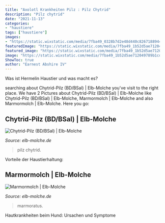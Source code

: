 ```yaml
---
title: "Axolotl Krankheiten Pilz : Pilz Chytrid"
description: "Pilz chytrid"
date: "2021-11-13"
categories:
- "haustiere"
tags: ["haustiere"]
images:
- "https://static.wixstatic.com/media/7fba49_0328b7d2e48d440c82671889449340b4~mv2.jpg/v1/fill/w_404,h_320,al_c,q_80,usm_0.66_1.00_0.01/Marmoratus.jpg"
featuredImage: "https://static.wixstatic.com/media/7fba49_1b52d5ae712049789b1cd2bee44048ee~mv2.png/v1/fill/w_660,h_492,al_c,lg_1/7fba49_1b52d5ae712049789b1cd2bee44048ee~mv2.png"
featured_image: "https://static.wixstatic.com/media/7fba49_1b52d5ae712049789b1cd2bee44048ee~mv2.png/v1/fill/w_660,h_492,al_c,lg_1/7fba49_1b52d5ae712049789b1cd2bee44048ee~mv2.png"
image: "https://static.wixstatic.com/media/7fba49_1b52d5ae712049789b1cd2bee44048ee~mv2.png/v1/fill/w_660,h_492,al_c,lg_1/7fba49_1b52d5ae712049789b1cd2bee44048ee~mv2.png"
ShowToc: true
author: "Earnest Abshire IV"
---
```



Was ist Hermelin Haustier und was macht es?

	

		
searching about Chytrid-Pilz (BD/BSal) | Elb-Molche you've visit to the right place. We have 2 Pictures about Chytrid-Pilz (BD/BSal) | Elb-Molche like Chytrid-Pilz (BD/BSal) | Elb-Molche, Marmormolch | Elb-Molche and also Marmormolch | Elb-Molche. Here you go:
		
    
## Chytrid-Pilz (BD/BSal) | Elb-Molche

<img loading=lazy src="https://static.wixstatic.com/media/7fba49_1b52d5ae712049789b1cd2bee44048ee~mv2.png/v1/fill/w_660,h_492,al_c,lg_1/7fba49_1b52d5ae712049789b1cd2bee44048ee~mv2.png" onerror="this.onerror=null;this.src='https://tse2.mm.bing.net/th?id=OIP.NGEVVIJwulAOHNvySP_w4gHaFh&amp;pid=15.1';" alt="Chytrid-Pilz (BD/BSal) | Elb-Molche">

_Source: elb-molche.de_

>pilz chytrid. 

	

Vorteile der Haustierhaltung:

    
## Marmormolch | Elb-Molche

<img loading=lazy src="https://static.wixstatic.com/media/7fba49_0328b7d2e48d440c82671889449340b4~mv2.jpg/v1/fill/w_404,h_320,al_c,q_80,usm_0.66_1.00_0.01/Marmoratus.jpg" onerror="this.onerror=null;this.src='https://tse2.mm.bing.net/th?id=OIP.Fwxb2dTAa4VKG_IR3OY2XQAAAA&amp;pid=15.1';" alt="Marmormolch | Elb-Molche">

_Source: elb-molche.de_

>marmoratus. 

	

Hautkrankheiten beim Hund: Ursachen und Symptome

